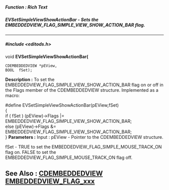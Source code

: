##### Function : Rich Text
##### EVSetSimpleViewShowActionBar - Sets the EMBEDDEDVIEW_FLAG_SIMPLE_VIEW_SHOW_ACTION_BAR flag.
---
##### #include <editods.h>
void **EVSetSimpleViewShowActionBar(**

	CDEMBEDDEDVIEW *pEView,
	BOOL  fSet);
**Description :**
To set the EMBEDDEDVIEW_FLAG_SIMPLE_VIEW_SHOW_ACTION_BAR flag on or off in the 
Flags member of the CDEMBEDDEDVIEW structure.  Implemented as a macro:

#define EVSetSimpleViewShowActionBar(pEView,fSet) \
{\
 if ( fSet ) (pEView)->Flags |= EMBEDDEDVIEW_FLAG_SIMPLE_VIEW_SHOW_ACTION_BAR;\
 else  (pEView)->Flags &= EMBEDDEDVIEW_FLAG_SIMPLE_VIEW_SHOW_ACTION_BAR;\
}
**Parameters :**
Input :
pEView  -  Pointer to the CDEMBEDDEDVIEW structure.

fSet  -  TRUE to set the EMBEDDEDVIEW_FLAG_SIMPLE_MOUSE_TRACK_ON flag on.  FALSE  to set the EMBEDDEDVIEW_FLAG_SIMPLE_MOUSE_TRACK_ON flag off.


**See Also :**
[CDEMBEDDEDVIEW](D:/md_files/CDEMBEDDEDVIEW.md)
[EMBEDDEDVIEW_FLAG_xxx](D:/md_files/EMBEDDEDVIEW_FLAG_xxx.md)
---
